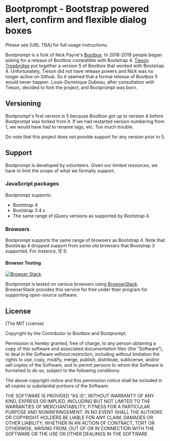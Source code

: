 # Bootprompt - Bootstrap powered alert, confirm and flexible dialog boxes

Please see [URL TBA] for full usage instructions.

Bootprompt is a fork of Nick Payne's
[Bootbox](https://github.com/makeusabrew/bootbox). In 2018-2019 people began
asking for a release of Bootbox compatible with Bootstrap 4. [Tieson
Trowbridge](https://github.com/tiesont) put together a version 5 of Bootbox that
worked with Bootstrap 4. Unfortunately, Tieson did not have release powers and
Nick was no longer active on Github. So it seemed that a formal release of
Bootbox 5 would never happen. Louis-Dominique Dubeau, after consultation with
Tieson, decided to fork the project, and Bootprompt was born.

## Versioning

Bootprompt's first version is 5 because Bootbox got up to version 4 before
Bootprompt was forked from it. If we had restarted version numbering from 1, we
would have had to rename tags, etc. Too much trouble.

Do note that this project does not provide support for any version prior to 5.

## Support

Bootprompt is developed by volunteers. Given our limited resources, we have to
limit the scope of what we formally support.

### JavaScript packages

Bootprompt supports:

* Bootstrap 4
* Bootstrap 3.4.x
* The same range of jQuery versions as supported by Bootstrap 4.

### Browsers

Bootprompt supports the same range of browsers as Bootstrap 4. Note that
Bootstrap 4 dropped support from some old browsers that Bootstrap 3
supported. For instance, IE 9.

#### Browser Testing

[![Browser Stack](https://www.browserstack.com/images/mail/browserstack-logo-footer.png)](https://www.browserstack.com)

Bootprompt is tested on various browsers using
[BrowserStack](https://www.browserstack.com). BrowserStack provides this service
for free under their program for supporting open-source software.

## License

(The MIT License)

Copyright by the Contributor to Bootbox and Bootprompt.

Permission is hereby granted, free of charge, to any person obtaining a copy
of this software and associated documentation files (the "Software"), to deal
in the Software without restriction, including without limitation the rights
to use, copy, modify, merge, publish, distribute, sublicense, and/or sell
copies of the Software, and to permit persons to whom the Software is
furnished to do so, subject to the following conditions:

The above copyright notice and this permission notice shall be included in
all copies or substantial portions of the Software.

THE SOFTWARE IS PROVIDED "AS IS", WITHOUT WARRANTY OF ANY KIND, EXPRESS OR
IMPLIED, INCLUDING BUT NOT LIMITED TO THE WARRANTIES OF MERCHANTABILITY,
FITNESS FOR A PARTICULAR PURPOSE AND NONINFRINGEMENT. IN NO EVENT SHALL THE
AUTHORS OR COPYRIGHT HOLDERS BE LIABLE FOR ANY CLAIM, DAMAGES OR OTHER
LIABILITY, WHETHER IN AN ACTION OF CONTRACT, TORT OR OTHERWISE, ARISING FROM,
OUT OF OR IN CONNECTION WITH THE SOFTWARE OR THE USE OR OTHER DEALINGS IN
THE SOFTWARE
